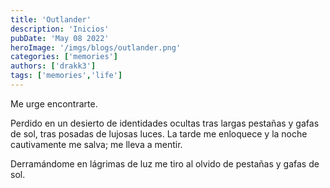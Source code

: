 ```yaml
---
title: 'Outlander'
description: 'Inicios'
pubDate: 'May 08 2022'
heroImage: '/imgs/blogs/outlander.png'
categories: ['memories']
authors: ['drakk3']
tags: ['memories','life']
---
```

Me urge encontrarte.

Perdido en un desierto de identidades ocultas tras largas pestañas y gafas de sol, tras posadas de lujosas luces.
La tarde me enloquece y la noche cautivamente me salva; me lleva a mentir.

Derramándome en lágrimas de luz me tiro al olvido de pestañas y gafas de sol.
